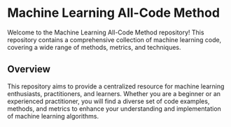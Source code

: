 # Machine Learning All-Code Method

Welcome to the Machine Learning All-Code Method repository! This repository contains a comprehensive collection of machine learning code, covering a wide range of methods, metrics, and techniques.

## Overview

This repository aims to provide a centralized resource for machine learning enthusiasts, practitioners, and learners. Whether you are a beginner or an experienced practitioner, you will find a diverse set of code examples, methods, and metrics to enhance your understanding and implementation of machine learning algorithms.

